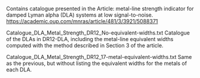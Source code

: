 Contains catalogue presented in the Article: metal-line strength indicator for damped Lyman alpha (DLA) systems at low signal-to-noise.
https://academic.oup.com/mnras/article/481/3/3921/5088371


Catalogue_DLA_Metal_Strength_DR12_No-equivalent-widths.txt
Catalogue of the DLAs in DR12-DLA, including the metal-line equivalent widths computed with the method described in Section 3 of the article.

Catalogue_DLA_Metal_Strength_DR12_17-metal-equivalent-widths.txt
Same as the previous, but without listing the equivalent widths for the metals of each DLA. 
